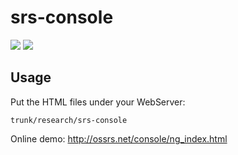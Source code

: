 # srs-console

![](http://ossrs.net:8000/gif/v1/sls.gif?site=github.com&path=/srs/console)
[![](https://cloud.githubusercontent.com/assets/2777660/22814959/c51cbe72-ef92-11e6-81cc-32b657b285d5.png)](https://github.com/ossrs/srs/wiki/v1_CN_Contact#wechat)

## Usage

Put the HTML files under your WebServer:

```
trunk/research/srs-console
```

Online demo: http://ossrs.net/console/ng_index.html
